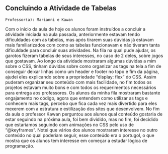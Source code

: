 ## Concluindo a Atividade de Tabelas

`Professor(a): Marianni e Kawan`

Com o início da aula de hoje os alunos foram instruídos a concluir a atividade iniciada na aula passada, anteriormente estavam tendo dificuldades com as tabelas, mas após tirarem suas dúvidas já estavam mais familiarizados com como as tabelas funcionavam e não tiveram tanta dificuldade para concluir suas atividades.
Na fila na qual pude ajudar, os garotos fizeram tabelas de seus interesses, no caso de 2 deles, sobre jogos que gostavam. Ao longo da atividade mostraram algumas dúvidas a mim sobre o CSS, tinham dúvidas sobre como organizar as tags na tela a fim de conseguir deixar linhas como um header e footer no topo e fim da página, ajudei eles explicando sobre a propriedade “display: flex” do CSS.
Assim puderam organizar seu conteúdo com mais facilidade, no fim todos os projetos estavam muito bons e com todos os requerimentos necessários para entrega aos professores.
Os alunos da minha fila mostraram bastante engajamento no código, agora que entendem como utilizar as tags e conhecem mais tags, percebo que fica cada vez mais divertido para eles mexerem com a estrutura e estilização dos sites que desenvolvem.
No fim da aula o professor Kawan perguntou aos alunos qual conteúdo gostaria de estar seguindo na próxima aula, foi bem dividido, mas no fim, foi decidido que estaríamos seguindo com animações no CSS pelo uso de “@keyframes”.
Notei que vários dos alunos mostraram interesse no outro conteúdo no qual poderiam seguir, esse conteúdo era o portugol, o que mostra que os alunos tem interesse em começar a estudar lógica de programação.

